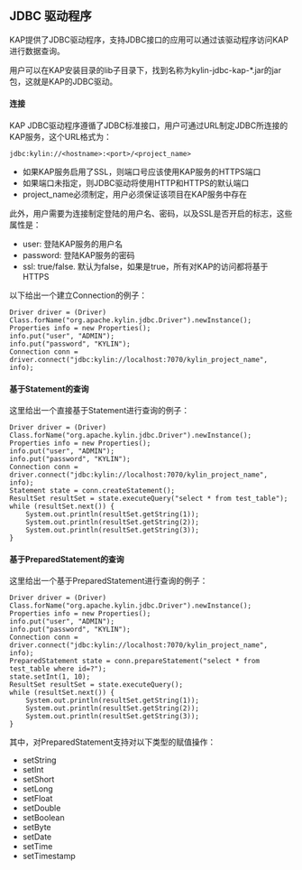 ## JDBC 驱动程序
KAP提供了JDBC驱动程序，支持JDBC接口的应用可以通过该驱动程序访问KAP进行数据查询。

用户可以在KAP安装目录的lib子目录下，找到名称为kylin-jdbc-kap-*.jar的jar包，这就是KAP的JDBC驱动。

#### 连接
KAP JDBC驱动程序遵循了JDBC标准接口，用户可通过URL制定JDBC所连接的KAP服务，这个URL格式为：
```
jdbc:kylin://<hostname>:<port>/<project_name>
```
* 如果KAP服务启用了SSL，则端口号应该使用KAP服务的HTTPS端口
* 如果端口未指定，则JDBC驱动将使用HTTP和HTTPS的默认端口
* project_name必须制定，用户必须保证该项目在KAP服务中存在

此外，用户需要为连接制定登陆的用户名、密码，以及SSL是否开启的标志，这些属性是：

* user: 登陆KAP服务的用户名
* password: 登陆KAP服务的密码
* ssl: true/false. 默认为false，如果是true，所有对KAP的访问都将基于HTTPS

以下给出一个建立Connection的例子：

```
Driver driver = (Driver) Class.forName("org.apache.kylin.jdbc.Driver").newInstance();
Properties info = new Properties();
info.put("user", "ADMIN");
info.put("password", "KYLIN");
Connection conn = driver.connect("jdbc:kylin://localhost:7070/kylin_project_name", info);
```

#### 基于Statement的查询
这里给出一个直接基于Statement进行查询的例子：
```
Driver driver = (Driver) Class.forName("org.apache.kylin.jdbc.Driver").newInstance();
Properties info = new Properties();
info.put("user", "ADMIN");
info.put("password", "KYLIN");
Connection conn = driver.connect("jdbc:kylin://localhost:7070/kylin_project_name", info);
Statement state = conn.createStatement();
ResultSet resultSet = state.executeQuery("select * from test_table");
while (resultSet.next()) {
    System.out.println(resultSet.getString(1));
    System.out.println(resultSet.getString(2));
    System.out.println(resultSet.getString(3));
}
```


#### 基于PreparedStatement的查询
这里给出一个基于PreparedStatement进行查询的例子：

```
Driver driver = (Driver) Class.forName("org.apache.kylin.jdbc.Driver").newInstance();
Properties info = new Properties();
info.put("user", "ADMIN");
info.put("password", "KYLIN");
Connection conn = driver.connect("jdbc:kylin://localhost:7070/kylin_project_name", info);
PreparedStatement state = conn.prepareStatement("select * from test_table where id=?");
state.setInt(1, 10);
ResultSet resultSet = state.executeQuery();
while (resultSet.next()) {
    System.out.println(resultSet.getString(1));
    System.out.println(resultSet.getString(2));
    System.out.println(resultSet.getString(3));
}
```

其中，对PreparedStatement支持对以下类型的赋值操作：

* setString
* setInt
* setShort
* setLong
* setFloat
* setDouble
* setBoolean
* setByte
* setDate
* setTime
* setTimestamp
